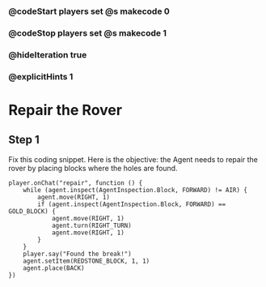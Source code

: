 ### @codeStart players set @s makecode 0
### @codeStop players set @s makecode 1

### @hideIteration true 
### @explicitHints 1


# Repair the Rover 

## Step 1
Fix this coding snippet. Here is the objective: the Agent needs to repair the rover by placing blocks where the holes are found.  



```template
player.onChat("repair", function () {
    while (agent.inspect(AgentInspection.Block, FORWARD) != AIR) {
        agent.move(RIGHT, 1)
        if (agent.inspect(AgentInspection.Block, FORWARD) == GOLD_BLOCK) {
            agent.move(RIGHT, 1)
            agent.turn(RIGHT_TURN)
            agent.move(RIGHT, 1)
        }
    }
    player.say("Found the break!")
    agent.setItem(REDSTONE_BLOCK, 1, 1)
    agent.place(BACK)
})
```
